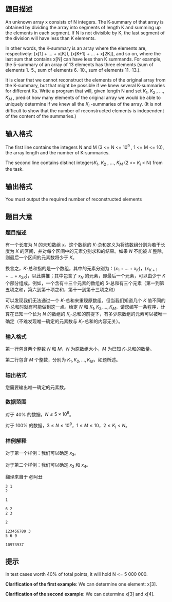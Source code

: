 ## 题目描述
An unknown array x consists of N integers. The K-summary of that array is obtained by dividing the array into segments of length K and summing up the elements in each segment.
If N is not divisible by K, the last segment of the division will have less than K elements.

In other words, the K-summary is an array where the elements are, respectively: (x[1] + … + x[K]), (x[K+1] + … + x[2K]), and so on, where the last sum that contains x[N] can have less than K summands. For example, the 5-summary of an array of 13 elements has three elements (sum of elements 1.-5., sum of elements 6.-10., sum of elements 11.-13.).

It is clear that we cannot reconstruct the elements of the original array from the K-summary, but that might be possible if we knew several K-summaries for different Ks. Write a program that will, given length N and set $K_1$, $K_2$
, …, $K_M$ , predict how many elements of the original array we would be able to uniquely determine if we knew all the $K_i$ -summaries of the array.
(It is not difficult to show that the number of reconstructed elements is independent of the content of the summaries.)


## 输入格式
The first line contains the integers N and M (3 <= N <= $10^9$
, 1 <= M <= 10), the array length and the number of K-summaries.

The second line contains distinct integers$K_1$, $K_2$ , …, $K_M$
(2 <= $K_i$ < N) from the task.

## 输出格式
You must output the required number of reconstructed elements

## 题目大意
### 题目描述

有一个长度为 $N$ 的未知数组 $x$。这个数组的 $K$-总和定义为将该数组分割为若干长度为 $K$ 的区间，并对每个区间中的元素分别求和的结果。如果 $N$ 不能被 $K$ 整除，则最后一个区间的元素数将少于 $K$。

换言之，$K$-总和指的是一个数组，其中的元素分别为：$(x_1+\dots+x_K)$，$(x_{K+1}+\dots+x_{2K})$，以此类推；其中包含了 $x_N$ 的元素，即最后一个元素，可以由少于 $K$ 个部分组成。例如，一个含有十三个元素的数组的 $5$-总和有三个元素（第一到第五项之和，第六到第十项之和，第十一到第十三项之和）

可以发现我们无法通过一个 $K$-总和来重现原数组，但当我们知道几个 $K$ 值不同的 $K$-总和时就有可能做到这一点。给定 $N$ 和 $K_1,K_2,\dots,K_M$，请您编写一条程序，计算在已知一个长为 $N$ 的数组的 $K_i$-总和的前提下，有多少原数组的元素可以被唯一确定（不难发现唯一确定的元素数与 $K_i$-总和的内容无关）。

### 输入格式

第一行包含两个整数 $N$ 和 $M$，$N$ 为原数组大小，$M$ 为已知 $K$-总和的数量。

第二行包含 $M$ 个整数，分别为 $K_1,K_2,\dots,K_M$，如题所述。

### 输出格式

您需要输出唯一确定的元素数。

### 数据范围

对于 $40\%$ 的数据，$N\le5\times10^6$。

对于 $100\%$ 的数据，$3\le N\le10^9$，$1\le M\le10$，$2\le K_i<N$。

### 样例解释

对于第一个样例：我们可以确定 $x_3$。

对于第二个样例：我们可以确定 $x_3$ 和 $x_4$。

翻译来自于 @阿丑

```input1
3 1
2

```

```output1
1
```

```input2
6 2
2 3

```

```output2
2
```

```input3
123456789 3
5 6 9

```

```output3
10973937

```

## 提示
In test cases worth 40% of total points, it will hold N <= 5 000 000.

**Clarification​ ​of​ ​the​ ​first​ ​example**:​ ​We can determine one element: x[3].

**Clarification​ ​of​ ​the​ ​second​ ​example**:​ ​We can determine x[3] and x[4].

